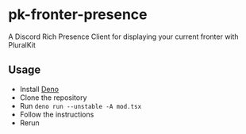 # pk-fronter-presence

A Discord Rich Presence Client for displaying your current fronter with PluralKit

## Usage

- Install [Deno](https://deno.land/)
- Clone the repository
- Run `deno run --unstable -A mod.tsx`
- Follow the instructions
- Rerun
